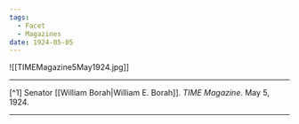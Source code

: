 ```yaml
---
tags:
  - Facet
  - Magazines
date: 1924-05-05
---
```

![[TIMEMagazine5May1924.jpg]]

---

[^1] Senator [[William Borah|William E. Borah]]. *TIME Magazine*. May 5, 1924.

---